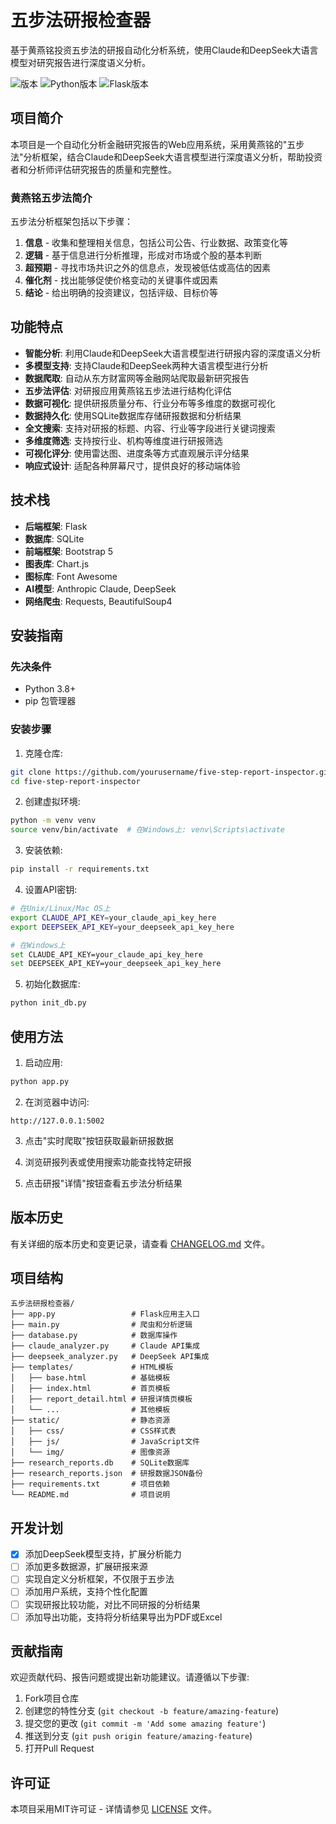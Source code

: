 # 五步法研报检查器

基于黄燕铭投资五步法的研报自动化分析系统，使用Claude和DeepSeek大语言模型对研究报告进行深度语义分析。

![版本](https://img.shields.io/badge/版本-0.3.0-blue.svg)
![Python版本](https://img.shields.io/badge/Python-3.8%2B-brightgreen.svg)
![Flask版本](https://img.shields.io/badge/Flask-2.0%2B-red.svg)

## 项目简介

本项目是一个自动化分析金融研究报告的Web应用系统，采用黄燕铭的"五步法"分析框架，结合Claude和DeepSeek大语言模型进行深度语义分析，帮助投资者和分析师评估研究报告的质量和完整性。

### 黄燕铭五步法简介

五步法分析框架包括以下步骤：

1. **信息** - 收集和整理相关信息，包括公司公告、行业数据、政策变化等
2. **逻辑** - 基于信息进行分析推理，形成对市场或个股的基本判断
3. **超预期** - 寻找市场共识之外的信息点，发现被低估或高估的因素
4. **催化剂** - 找出能够促使价格变动的关键事件或因素
5. **结论** - 给出明确的投资建议，包括评级、目标价等

## 功能特点

- **智能分析**: 利用Claude和DeepSeek大语言模型进行研报内容的深度语义分析
- **多模型支持**: 支持Claude和DeepSeek两种大语言模型进行分析
- **数据爬取**: 自动从东方财富网等金融网站爬取最新研究报告
- **五步法评估**: 对研报应用黄燕铭五步法进行结构化评估
- **数据可视化**: 提供研报质量分布、行业分布等多维度的数据可视化
- **数据持久化**: 使用SQLite数据库存储研报数据和分析结果
- **全文搜索**: 支持对研报的标题、内容、行业等字段进行关键词搜索
- **多维度筛选**: 支持按行业、机构等维度进行研报筛选
- **可视化评分**: 使用雷达图、进度条等方式直观展示评分结果
- **响应式设计**: 适配各种屏幕尺寸，提供良好的移动端体验

## 技术栈

- **后端框架**: Flask
- **数据库**: SQLite
- **前端框架**: Bootstrap 5
- **图表库**: Chart.js
- **图标库**: Font Awesome
- **AI模型**: Anthropic Claude, DeepSeek
- **网络爬虫**: Requests, BeautifulSoup4

## 安装指南

### 先决条件

- Python 3.8+ 
- pip 包管理器

### 安装步骤

1. 克隆仓库:
```bash
git clone https://github.com/yourusername/five-step-report-inspector.git
cd five-step-report-inspector
```

2. 创建虚拟环境:
```bash
python -m venv venv
source venv/bin/activate  # 在Windows上: venv\Scripts\activate
```

3. 安装依赖:
```bash
pip install -r requirements.txt
```

4. 设置API密钥:
```bash
# 在Unix/Linux/Mac OS上
export CLAUDE_API_KEY=your_claude_api_key_here
export DEEPSEEK_API_KEY=your_deepseek_api_key_here

# 在Windows上
set CLAUDE_API_KEY=your_claude_api_key_here
set DEEPSEEK_API_KEY=your_deepseek_api_key_here
```

5. 初始化数据库:
```bash
python init_db.py
```

## 使用方法

1. 启动应用:
```bash
python app.py
```

2. 在浏览器中访问:
```
http://127.0.0.1:5002
```

3. 点击"实时爬取"按钮获取最新研报数据

4. 浏览研报列表或使用搜索功能查找特定研报

5. 点击研报"详情"按钮查看五步法分析结果

## 版本历史

有关详细的版本历史和变更记录，请查看 [CHANGELOG.md](CHANGELOG.md) 文件。

## 项目结构

```
五步法研报检查器/
├── app.py                 # Flask应用主入口
├── main.py                # 爬虫和分析逻辑
├── database.py            # 数据库操作
├── claude_analyzer.py     # Claude API集成
├── deepseek_analyzer.py   # DeepSeek API集成
├── templates/             # HTML模板
│   ├── base.html          # 基础模板
│   ├── index.html         # 首页模板
│   ├── report_detail.html # 研报详情页模板
│   └── ...                # 其他模板
├── static/                # 静态资源
│   ├── css/               # CSS样式表
│   ├── js/                # JavaScript文件
│   └── img/               # 图像资源
├── research_reports.db    # SQLite数据库
├── research_reports.json  # 研报数据JSON备份
├── requirements.txt       # 项目依赖
└── README.md              # 项目说明
```

## 开发计划

- [x] 添加DeepSeek模型支持，扩展分析能力
- [ ] 添加更多数据源，扩展研报来源
- [ ] 实现自定义分析框架，不仅限于五步法
- [ ] 添加用户系统，支持个性化配置
- [ ] 实现研报比较功能，对比不同研报的分析结果
- [ ] 添加导出功能，支持将分析结果导出为PDF或Excel

## 贡献指南

欢迎贡献代码、报告问题或提出新功能建议。请遵循以下步骤:

1. Fork项目仓库
2. 创建您的特性分支 (`git checkout -b feature/amazing-feature`)
3. 提交您的更改 (`git commit -m 'Add some amazing feature'`)
4. 推送到分支 (`git push origin feature/amazing-feature`)
5. 打开Pull Request

## 许可证

本项目采用MIT许可证 - 详情请参见 [LICENSE](LICENSE) 文件。 
